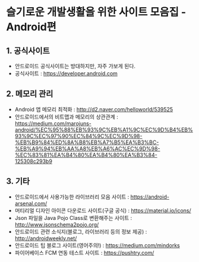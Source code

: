 # 슬기로운 개발생활을 위한 사이트 모음집 - Android편

## 1. 공식사이트
 - 안드로이드 공식사이트는 방대하지만, 자주 가보게 된다.
 - 공식사이트 : https://developer.android.com

## 2. 메모리 관리
- Android 앱 메모리 최적화 : http://d2.naver.com/helloworld/539525
- 안드로이드에서의 비트맵과 메모리의 상관관계 : https://medium.com/marojuns-android/%EC%95%88%EB%93%9C%EB%A1%9C%EC%9D%B4%EB%93%9C%EC%97%90%EC%84%9C%EC%9D%98-%EB%B9%84%ED%8A%B8%EB%A7%B5%EA%B3%BC-%EB%A9%94%EB%AA%A8%EB%A6%AC%EC%9D%98-%EC%83%81%EA%B4%80%EA%B4%80%EA%B3%84-125308c293b9


## 3. 기타
 - 안드로이드에서 사용가능한 라이브러리 모음 사이트 : https://android-arsenal.com/
 - 머티리얼 디자인 아이콘 다운로드 사이트(구글 공식) : https://material.io/icons/
 - Json 파일을 Java Pojo Class로 변환해주는 사이트 : http://www.jsonschema2pojo.org/
 - 안드로이드 관련 소식지(블로그, 라이브러리 등의 정보 제공) : http://androidweekly.net/
 - 안드로이드 팁 블로그 사이트(영어주의!) : https://medium.com/mindorks  
 - 파이어베이스 FCM 연동 테스트 사이트 : https://pushtry.com/
 

